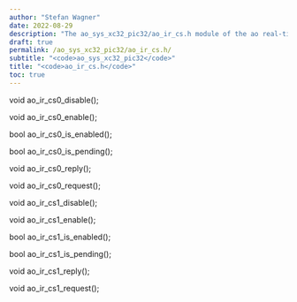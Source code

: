 ```yaml
---
author: "Stefan Wagner"
date: 2022-08-29
description: "The ao_sys_xc32_pic32/ao_ir_cs.h module of the ao real-time operating system."
draft: true
permalink: /ao_sys_xc32_pic32/ao_ir_cs.h/ 
subtitle: "<code>ao_sys_xc32_pic32</code>"
title: "<code>ao_ir_cs.h</code>"
toc: true
---
```


void    ao_ir_cs0_disable();

void    ao_ir_cs0_enable();

bool    ao_ir_cs0_is_enabled();

bool    ao_ir_cs0_is_pending();

void    ao_ir_cs0_reply();

void    ao_ir_cs0_request();

void    ao_ir_cs1_disable();

void    ao_ir_cs1_enable();

bool    ao_ir_cs1_is_enabled();

bool    ao_ir_cs1_is_pending();

void    ao_ir_cs1_reply();

void    ao_ir_cs1_request();

